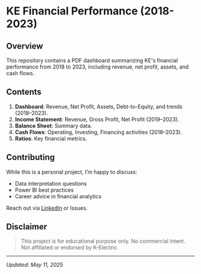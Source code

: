 # KE Financial Performance (2018-2023)

## Overview
This repository contains a PDF dashboard summarizing KE's financial performance from 2018 to 2023, including revenue, net profit, assets, and cash flows.

## Contents
1. **Dashboard**: Revenue, Net Profit, Assets, Debt-to-Equity, and trends (2018–2023).
2. **Income Statement**: Revenue, Gross Profit, Net Profit (2019–2023).
3. **Balance Sheet**: Summary data.
4. **Cash Flows**: Operating, Investing, Financing activities (2018–2023).
5. **Ratios**: Key financial metrics.

## Contributing  
While this is a personal project, I’m happy to discuss:  
- Data interpretation questions  
- Power BI best practices  
- Career advice in financial analytics  

Reach out via [LinkedIn](https://bit.ly/3AMdYxu) or Issues.

## Disclaimer
> This project is for educational purpose only. No commercial intent. Not affiliated or endorsed by K-Electric.

---

*Updated: May 11, 2025*
